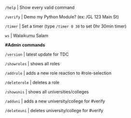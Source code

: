 `/help` 			| Show every valid command

`/verify` 			| Demo my Python Module? (ex: /GL 123 Main St)

`/timer` 			| Set a timer (type `/timer 0 30` to set 0hr 30min timer)

`ws` 				| Walaikumu Salam


**#Admin commands**

`/version`			| latest update for TDC

`/showroles`	   	| shows all roles

`/addrole`	   		| adds a new role reaction to #role-selection 

`/deleterole`	   	| deletes a role

`/showunis`			| shows all universities/colleges

`/adduni`	   		| adds a new university/college for #verify

`/deleteuni`	   	| deletes university/college for #verify